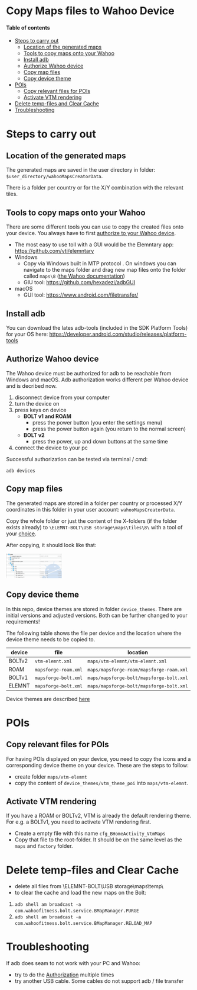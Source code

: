 # Copy Maps files to Wahoo Device <!-- omit in toc -->

#### Table of contents <!-- omit in toc -->
- [Steps to carry out](#steps-to-carry-out)
  - [Location of the generated maps](#location-of-the-generated-maps)
  - [Tools to copy maps onto your Wahoo](#tools-to-copy-maps-onto-your-wahoo)
  - [Install adb](#install-adb)
  - [Authorize Wahoo device](#authorize-wahoo-device)
  - [Copy map files](#copy-map-files)
  - [Copy device theme](#copy-device-theme)
- [POIs](#pois)
  - [Copy relevant files for POIs](#copy-relevant-files-for-pois)
  - [Activate VTM rendering](#activate-vtm-rendering)
- [Delete temp-files and Clear Cache](#delete-temp-files-and-clear-cache)
- [Troubleshooting](#troubleshooting)

# Steps to carry out
## Location of the generated maps
The generated maps are saved in the user directory in folder: `$user_directory/wahooMapsCreatorData`.

There is a folder per country or for the X/Y combination with the relevant tiles.

## Tools to copy maps onto your Wahoo
There are some different tools you can use to copy the created files onto your device.
You always have to first [authorize to your Wahoo device](#authorize-wahoo-device).

- The most easy to use toll with a GUI would be the Elemntary app: https://github.com/vti/elemntary
- Windows
  - Copy via Windows built in MTP protocol . On windows you can navigate to the maps folder and drag new map files onto the folder called `maps\8` ([the Wahoo documentation](https://support.wahoofitness.com/hc/en-us/articles/115000127910-Connecting-ELEMNT-BOLT-ROAM-to-Desktop-or-Laptop-Computers))
  - GIU tool: https://github.com/hexadezi/adbGUI
- macOS
  - GUI tool: https://www.android.com/filetransfer/

## Install adb
You can download the lates adb-tools (included in the SDK Platform Tools) for your OS here:
https://developer.android.com/studio/releases/platform-tools

## Authorize Wahoo device
The Wahoo device must be authorized for adb to be reachable from Windows and macOS. Adb authorization works different per Wahoo device and is decribed now.

1. disconnect device from your computer
2. turn the device on
3. press keys on device
   * **BOLT v1 and ROAM**
     * press the power button (you enter the settings menu)
     * press the power button again (you return to the normal screen)
   * **BOLT v2**
     * press the power, up and down buttons at the same time
4. connect the device to your pc

Successful authorization can be tested via terminal / cmd:
```
adb devices
```

## Copy map files
The generated maps are stored in a folder per country or processed X/Y coordinates in this folder in your user account: `wahooMapsCreatorData`.

Copy the whole folder or just the content of the X-folders (if the folder exists already) to `\ELEMNT-BOLT\USB storage\maps\tiles\8\` with a tool of your [choice](#tools-to-copy-maps-onto-your-wahoo).

After copying, it should look like that:

<img src="./maps-file-strucutre.png" alt="filestructure on device" width=30%>

## Copy device theme
In this repo, device themes are stored in folder `device_themes`. There are initial versions and adjusted versions. Both can be further changed to your requirements!

The following table shows the file per device and the location where the device theme needs to be copied to.

| device | file                 | location                                 |
| ------ | -------------------- | ---------------------------------------- |
| BOLTv2 | `vtm-elemnt.xml`     | `maps/vtm-elemnt/vtm-elemnt.xml`         |
| ROAM   | `mapsforge-roam.xml` | `maps/mapsforge-roam/mapsforge-roam.xml` |
| BOLTv1 | `mapsforge-bolt.xml` | `maps/mapsforge-bolt/mapsforge-bolt.xml` |
| ELEMNT | `mapsforge-bolt.xml` | `maps/mapsforge-bolt/mapsforge-bolt.xml` |

Device themes are described [here](TAGS_ON_MAP_AND_DEVICE.md#Device-Theme)

# POIs
## Copy relevant files for POIs
For having POIs displayed on your device, you need to copy the icons and a corresponding device theme on your device.
These are the steps to follow:
- create folder `maps/vtm-elemnt`
- copy the content of  `device_themes/vtm_theme_poi` into  `maps/vtm-elemnt`.

## Activate VTM rendering
If you have a ROAM or BOLTv2, VTM is already the default rendering theme.
For e.g. a BOLTv1, you need to activete VTM rendering first.

- Create a empty file with this name `cfg_BHomeActivity_VtmMaps`
- Copy that file to the root-folder. It should be on the same level as the `maps` and `factory` folder.

# Delete temp-files and Clear Cache
- delete all files from \ELEMNT-BOLT\USB storage\maps\temp\
- to clear the cache and load the new maps on the Bolt:
1. `adb shell am broadcast -a com.wahoofitness.bolt.service.BMapManager.PURGE`
2. `adb shell am broadcast -a com.wahoofitness.bolt.service.BMapManager.RELOAD_MAP`

# Troubleshooting
If adb does seam to not work with your PC and Wahoo:
- try to do the [Authorization](#authorize-bolt-to-connect-to-windows--macos) multiple times
- try another USB cable. Some cables do not support adb / file transfer
